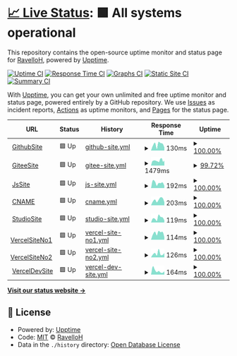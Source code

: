 # [📈 Live Status](https://RavelloH.github.io/sitemonitor): <!--live status--> **🟩 All systems operational**

This repository contains the open-source uptime monitor and status page for [RavelloH](ravelloh.github.io), powered by [Upptime](https://github.com/upptime/upptime).

[![Uptime CI](https://github.com/RavelloH/sitemonitor/workflows/Uptime%20CI/badge.svg)](https://github.com/RavelloH/sitemonitor/actions?query=workflow%3A%22Uptime+CI%22)
[![Response Time CI](https://github.com/RavelloH/sitemonitor/workflows/Response%20Time%20CI/badge.svg)](https://github.com/RavelloH/sitemonitor/actions?query=workflow%3A%22Response+Time+CI%22)
[![Graphs CI](https://github.com/RavelloH/sitemonitor/workflows/Graphs%20CI/badge.svg)](https://github.com/RavelloH/sitemonitor/actions?query=workflow%3A%22Graphs+CI%22)
[![Static Site CI](https://github.com/RavelloH/sitemonitor/workflows/Static%20Site%20CI/badge.svg)](https://github.com/RavelloH/sitemonitor/actions?query=workflow%3A%22Static+Site+CI%22)
[![Summary CI](https://github.com/RavelloH/sitemonitor/workflows/Summary%20CI/badge.svg)](https://github.com/RavelloH/sitemonitor/actions?query=workflow%3A%22Summary+CI%22)

With [Upptime](https://upptime.js.org), you can get your own unlimited and free uptime monitor and status page, powered entirely by a GitHub repository. We use [Issues](https://github.com/RavelloH/sitemonitor/issues) as incident reports, [Actions](https://github.com/RavelloH/sitemonitor/actions) as uptime monitors, and [Pages](https://RavelloH.github.io/sitemonitor) for the status page.

<!--start: status pages-->
<!-- This summary is generated by Upptime (https://github.com/upptime/upptime) -->
<!-- Do not edit this manually, your changes will be overwritten -->
<!-- prettier-ignore -->
| URL | Status | History | Response Time | Uptime |
| --- | ------ | ------- | ------------- | ------ |
| <img alt="" src="https://favicons.githubusercontent.com/ravelloh.github.io" height="13"> [GithubSite](https://ravelloh.github.io) | 🟩 Up | [github-site.yml](https://github.com/RavelloH/sitemonitor/commits/HEAD/history/github-site.yml) | <details><summary><img alt="Response time graph" src="./graphs/github-site/response-time-week.png" height="20"> 130ms</summary><br><a href="https://RavelloH.github.io/sitemonitor/history/github-site"><img alt="Response time 96" src="https://img.shields.io/endpoint?url=https%3A%2F%2Fraw.githubusercontent.com%2FRavelloH%2Fsitemonitor%2FHEAD%2Fapi%2Fgithub-site%2Fresponse-time.json"></a><br><a href="https://RavelloH.github.io/sitemonitor/history/github-site"><img alt="24-hour response time 68" src="https://img.shields.io/endpoint?url=https%3A%2F%2Fraw.githubusercontent.com%2FRavelloH%2Fsitemonitor%2FHEAD%2Fapi%2Fgithub-site%2Fresponse-time-day.json"></a><br><a href="https://RavelloH.github.io/sitemonitor/history/github-site"><img alt="7-day response time 130" src="https://img.shields.io/endpoint?url=https%3A%2F%2Fraw.githubusercontent.com%2FRavelloH%2Fsitemonitor%2FHEAD%2Fapi%2Fgithub-site%2Fresponse-time-week.json"></a><br><a href="https://RavelloH.github.io/sitemonitor/history/github-site"><img alt="30-day response time 100" src="https://img.shields.io/endpoint?url=https%3A%2F%2Fraw.githubusercontent.com%2FRavelloH%2Fsitemonitor%2FHEAD%2Fapi%2Fgithub-site%2Fresponse-time-month.json"></a><br><a href="https://RavelloH.github.io/sitemonitor/history/github-site"><img alt="1-year response time 96" src="https://img.shields.io/endpoint?url=https%3A%2F%2Fraw.githubusercontent.com%2FRavelloH%2Fsitemonitor%2FHEAD%2Fapi%2Fgithub-site%2Fresponse-time-year.json"></a></details> | <details><summary><a href="https://RavelloH.github.io/sitemonitor/history/github-site">100.00%</a></summary><a href="https://RavelloH.github.io/sitemonitor/history/github-site"><img alt="All-time uptime 100.00%" src="https://img.shields.io/endpoint?url=https%3A%2F%2Fraw.githubusercontent.com%2FRavelloH%2Fsitemonitor%2FHEAD%2Fapi%2Fgithub-site%2Fuptime.json"></a><br><a href="https://RavelloH.github.io/sitemonitor/history/github-site"><img alt="24-hour uptime 100.00%" src="https://img.shields.io/endpoint?url=https%3A%2F%2Fraw.githubusercontent.com%2FRavelloH%2Fsitemonitor%2FHEAD%2Fapi%2Fgithub-site%2Fuptime-day.json"></a><br><a href="https://RavelloH.github.io/sitemonitor/history/github-site"><img alt="7-day uptime 100.00%" src="https://img.shields.io/endpoint?url=https%3A%2F%2Fraw.githubusercontent.com%2FRavelloH%2Fsitemonitor%2FHEAD%2Fapi%2Fgithub-site%2Fuptime-week.json"></a><br><a href="https://RavelloH.github.io/sitemonitor/history/github-site"><img alt="30-day uptime 100.00%" src="https://img.shields.io/endpoint?url=https%3A%2F%2Fraw.githubusercontent.com%2FRavelloH%2Fsitemonitor%2FHEAD%2Fapi%2Fgithub-site%2Fuptime-month.json"></a><br><a href="https://RavelloH.github.io/sitemonitor/history/github-site"><img alt="1-year uptime 100.00%" src="https://img.shields.io/endpoint?url=https%3A%2F%2Fraw.githubusercontent.com%2FRavelloH%2Fsitemonitor%2FHEAD%2Fapi%2Fgithub-site%2Fuptime-year.json"></a></details>
| <img alt="" src="https://favicons.githubusercontent.com/ravelloh.gitee.io" height="13"> [GiteeSite](https://ravelloh.gitee.io) | 🟩 Up | [gitee-site.yml](https://github.com/RavelloH/sitemonitor/commits/HEAD/history/gitee-site.yml) | <details><summary><img alt="Response time graph" src="./graphs/gitee-site/response-time-week.png" height="20"> 1479ms</summary><br><a href="https://RavelloH.github.io/sitemonitor/history/gitee-site"><img alt="Response time 1470" src="https://img.shields.io/endpoint?url=https%3A%2F%2Fraw.githubusercontent.com%2FRavelloH%2Fsitemonitor%2FHEAD%2Fapi%2Fgitee-site%2Fresponse-time.json"></a><br><a href="https://RavelloH.github.io/sitemonitor/history/gitee-site"><img alt="24-hour response time 1960" src="https://img.shields.io/endpoint?url=https%3A%2F%2Fraw.githubusercontent.com%2FRavelloH%2Fsitemonitor%2FHEAD%2Fapi%2Fgitee-site%2Fresponse-time-day.json"></a><br><a href="https://RavelloH.github.io/sitemonitor/history/gitee-site"><img alt="7-day response time 1479" src="https://img.shields.io/endpoint?url=https%3A%2F%2Fraw.githubusercontent.com%2FRavelloH%2Fsitemonitor%2FHEAD%2Fapi%2Fgitee-site%2Fresponse-time-week.json"></a><br><a href="https://RavelloH.github.io/sitemonitor/history/gitee-site"><img alt="30-day response time 1216" src="https://img.shields.io/endpoint?url=https%3A%2F%2Fraw.githubusercontent.com%2FRavelloH%2Fsitemonitor%2FHEAD%2Fapi%2Fgitee-site%2Fresponse-time-month.json"></a><br><a href="https://RavelloH.github.io/sitemonitor/history/gitee-site"><img alt="1-year response time 1470" src="https://img.shields.io/endpoint?url=https%3A%2F%2Fraw.githubusercontent.com%2FRavelloH%2Fsitemonitor%2FHEAD%2Fapi%2Fgitee-site%2Fresponse-time-year.json"></a></details> | <details><summary><a href="https://RavelloH.github.io/sitemonitor/history/gitee-site">99.72%</a></summary><a href="https://RavelloH.github.io/sitemonitor/history/gitee-site"><img alt="All-time uptime 98.77%" src="https://img.shields.io/endpoint?url=https%3A%2F%2Fraw.githubusercontent.com%2FRavelloH%2Fsitemonitor%2FHEAD%2Fapi%2Fgitee-site%2Fuptime.json"></a><br><a href="https://RavelloH.github.io/sitemonitor/history/gitee-site"><img alt="24-hour uptime 99.13%" src="https://img.shields.io/endpoint?url=https%3A%2F%2Fraw.githubusercontent.com%2FRavelloH%2Fsitemonitor%2FHEAD%2Fapi%2Fgitee-site%2Fuptime-day.json"></a><br><a href="https://RavelloH.github.io/sitemonitor/history/gitee-site"><img alt="7-day uptime 99.72%" src="https://img.shields.io/endpoint?url=https%3A%2F%2Fraw.githubusercontent.com%2FRavelloH%2Fsitemonitor%2FHEAD%2Fapi%2Fgitee-site%2Fuptime-week.json"></a><br><a href="https://RavelloH.github.io/sitemonitor/history/gitee-site"><img alt="30-day uptime 99.33%" src="https://img.shields.io/endpoint?url=https%3A%2F%2Fraw.githubusercontent.com%2FRavelloH%2Fsitemonitor%2FHEAD%2Fapi%2Fgitee-site%2Fuptime-month.json"></a><br><a href="https://RavelloH.github.io/sitemonitor/history/gitee-site"><img alt="1-year uptime 98.77%" src="https://img.shields.io/endpoint?url=https%3A%2F%2Fraw.githubusercontent.com%2FRavelloH%2Fsitemonitor%2FHEAD%2Fapi%2Fgitee-site%2Fuptime-year.json"></a></details>
| <img alt="" src="https://favicons.githubusercontent.com/ravelloh.js.org" height="13"> [JsSite](https://ravelloh.js.org) | 🟩 Up | [js-site.yml](https://github.com/RavelloH/sitemonitor/commits/HEAD/history/js-site.yml) | <details><summary><img alt="Response time graph" src="./graphs/js-site/response-time-week.png" height="20"> 192ms</summary><br><a href="https://RavelloH.github.io/sitemonitor/history/js-site"><img alt="Response time 249" src="https://img.shields.io/endpoint?url=https%3A%2F%2Fraw.githubusercontent.com%2FRavelloH%2Fsitemonitor%2FHEAD%2Fapi%2Fjs-site%2Fresponse-time.json"></a><br><a href="https://RavelloH.github.io/sitemonitor/history/js-site"><img alt="24-hour response time 84" src="https://img.shields.io/endpoint?url=https%3A%2F%2Fraw.githubusercontent.com%2FRavelloH%2Fsitemonitor%2FHEAD%2Fapi%2Fjs-site%2Fresponse-time-day.json"></a><br><a href="https://RavelloH.github.io/sitemonitor/history/js-site"><img alt="7-day response time 192" src="https://img.shields.io/endpoint?url=https%3A%2F%2Fraw.githubusercontent.com%2FRavelloH%2Fsitemonitor%2FHEAD%2Fapi%2Fjs-site%2Fresponse-time-week.json"></a><br><a href="https://RavelloH.github.io/sitemonitor/history/js-site"><img alt="30-day response time 225" src="https://img.shields.io/endpoint?url=https%3A%2F%2Fraw.githubusercontent.com%2FRavelloH%2Fsitemonitor%2FHEAD%2Fapi%2Fjs-site%2Fresponse-time-month.json"></a><br><a href="https://RavelloH.github.io/sitemonitor/history/js-site"><img alt="1-year response time 249" src="https://img.shields.io/endpoint?url=https%3A%2F%2Fraw.githubusercontent.com%2FRavelloH%2Fsitemonitor%2FHEAD%2Fapi%2Fjs-site%2Fresponse-time-year.json"></a></details> | <details><summary><a href="https://RavelloH.github.io/sitemonitor/history/js-site">100.00%</a></summary><a href="https://RavelloH.github.io/sitemonitor/history/js-site"><img alt="All-time uptime 99.96%" src="https://img.shields.io/endpoint?url=https%3A%2F%2Fraw.githubusercontent.com%2FRavelloH%2Fsitemonitor%2FHEAD%2Fapi%2Fjs-site%2Fuptime.json"></a><br><a href="https://RavelloH.github.io/sitemonitor/history/js-site"><img alt="24-hour uptime 100.00%" src="https://img.shields.io/endpoint?url=https%3A%2F%2Fraw.githubusercontent.com%2FRavelloH%2Fsitemonitor%2FHEAD%2Fapi%2Fjs-site%2Fuptime-day.json"></a><br><a href="https://RavelloH.github.io/sitemonitor/history/js-site"><img alt="7-day uptime 100.00%" src="https://img.shields.io/endpoint?url=https%3A%2F%2Fraw.githubusercontent.com%2FRavelloH%2Fsitemonitor%2FHEAD%2Fapi%2Fjs-site%2Fuptime-week.json"></a><br><a href="https://RavelloH.github.io/sitemonitor/history/js-site"><img alt="30-day uptime 99.92%" src="https://img.shields.io/endpoint?url=https%3A%2F%2Fraw.githubusercontent.com%2FRavelloH%2Fsitemonitor%2FHEAD%2Fapi%2Fjs-site%2Fuptime-month.json"></a><br><a href="https://RavelloH.github.io/sitemonitor/history/js-site"><img alt="1-year uptime 99.96%" src="https://img.shields.io/endpoint?url=https%3A%2F%2Fraw.githubusercontent.com%2FRavelloH%2Fsitemonitor%2FHEAD%2Fapi%2Fjs-site%2Fuptime-year.json"></a></details>
| <img alt="" src="https://favicons.githubusercontent.com/ravello-h.github.io" height="13"> [CNAME](https://ravello-h.github.io) | 🟩 Up | [cname.yml](https://github.com/RavelloH/sitemonitor/commits/HEAD/history/cname.yml) | <details><summary><img alt="Response time graph" src="./graphs/cname/response-time-week.png" height="20"> 203ms</summary><br><a href="https://RavelloH.github.io/sitemonitor/history/cname"><img alt="Response time 202" src="https://img.shields.io/endpoint?url=https%3A%2F%2Fraw.githubusercontent.com%2FRavelloH%2Fsitemonitor%2FHEAD%2Fapi%2Fcname%2Fresponse-time.json"></a><br><a href="https://RavelloH.github.io/sitemonitor/history/cname"><img alt="24-hour response time 119" src="https://img.shields.io/endpoint?url=https%3A%2F%2Fraw.githubusercontent.com%2FRavelloH%2Fsitemonitor%2FHEAD%2Fapi%2Fcname%2Fresponse-time-day.json"></a><br><a href="https://RavelloH.github.io/sitemonitor/history/cname"><img alt="7-day response time 203" src="https://img.shields.io/endpoint?url=https%3A%2F%2Fraw.githubusercontent.com%2FRavelloH%2Fsitemonitor%2FHEAD%2Fapi%2Fcname%2Fresponse-time-week.json"></a><br><a href="https://RavelloH.github.io/sitemonitor/history/cname"><img alt="30-day response time 159" src="https://img.shields.io/endpoint?url=https%3A%2F%2Fraw.githubusercontent.com%2FRavelloH%2Fsitemonitor%2FHEAD%2Fapi%2Fcname%2Fresponse-time-month.json"></a><br><a href="https://RavelloH.github.io/sitemonitor/history/cname"><img alt="1-year response time 202" src="https://img.shields.io/endpoint?url=https%3A%2F%2Fraw.githubusercontent.com%2FRavelloH%2Fsitemonitor%2FHEAD%2Fapi%2Fcname%2Fresponse-time-year.json"></a></details> | <details><summary><a href="https://RavelloH.github.io/sitemonitor/history/cname">100.00%</a></summary><a href="https://RavelloH.github.io/sitemonitor/history/cname"><img alt="All-time uptime 97.62%" src="https://img.shields.io/endpoint?url=https%3A%2F%2Fraw.githubusercontent.com%2FRavelloH%2Fsitemonitor%2FHEAD%2Fapi%2Fcname%2Fuptime.json"></a><br><a href="https://RavelloH.github.io/sitemonitor/history/cname"><img alt="24-hour uptime 100.00%" src="https://img.shields.io/endpoint?url=https%3A%2F%2Fraw.githubusercontent.com%2FRavelloH%2Fsitemonitor%2FHEAD%2Fapi%2Fcname%2Fuptime-day.json"></a><br><a href="https://RavelloH.github.io/sitemonitor/history/cname"><img alt="7-day uptime 100.00%" src="https://img.shields.io/endpoint?url=https%3A%2F%2Fraw.githubusercontent.com%2FRavelloH%2Fsitemonitor%2FHEAD%2Fapi%2Fcname%2Fuptime-week.json"></a><br><a href="https://RavelloH.github.io/sitemonitor/history/cname"><img alt="30-day uptime 99.92%" src="https://img.shields.io/endpoint?url=https%3A%2F%2Fraw.githubusercontent.com%2FRavelloH%2Fsitemonitor%2FHEAD%2Fapi%2Fcname%2Fuptime-month.json"></a><br><a href="https://RavelloH.github.io/sitemonitor/history/cname"><img alt="1-year uptime 97.62%" src="https://img.shields.io/endpoint?url=https%3A%2F%2Fraw.githubusercontent.com%2FRavelloH%2Fsitemonitor%2FHEAD%2Fapi%2Fcname%2Fuptime-year.json"></a></details>
| <img alt="" src="https://favicons.githubusercontent.com/xeocnet-studio.github.io" height="13"> [StudioSite](https://xeocnet-studio.github.io) | 🟩 Up | [studio-site.yml](https://github.com/RavelloH/sitemonitor/commits/HEAD/history/studio-site.yml) | <details><summary><img alt="Response time graph" src="./graphs/studio-site/response-time-week.png" height="20"> 119ms</summary><br><a href="https://RavelloH.github.io/sitemonitor/history/studio-site"><img alt="Response time 89" src="https://img.shields.io/endpoint?url=https%3A%2F%2Fraw.githubusercontent.com%2FRavelloH%2Fsitemonitor%2FHEAD%2Fapi%2Fstudio-site%2Fresponse-time.json"></a><br><a href="https://RavelloH.github.io/sitemonitor/history/studio-site"><img alt="24-hour response time 56" src="https://img.shields.io/endpoint?url=https%3A%2F%2Fraw.githubusercontent.com%2FRavelloH%2Fsitemonitor%2FHEAD%2Fapi%2Fstudio-site%2Fresponse-time-day.json"></a><br><a href="https://RavelloH.github.io/sitemonitor/history/studio-site"><img alt="7-day response time 119" src="https://img.shields.io/endpoint?url=https%3A%2F%2Fraw.githubusercontent.com%2FRavelloH%2Fsitemonitor%2FHEAD%2Fapi%2Fstudio-site%2Fresponse-time-week.json"></a><br><a href="https://RavelloH.github.io/sitemonitor/history/studio-site"><img alt="30-day response time 108" src="https://img.shields.io/endpoint?url=https%3A%2F%2Fraw.githubusercontent.com%2FRavelloH%2Fsitemonitor%2FHEAD%2Fapi%2Fstudio-site%2Fresponse-time-month.json"></a><br><a href="https://RavelloH.github.io/sitemonitor/history/studio-site"><img alt="1-year response time 89" src="https://img.shields.io/endpoint?url=https%3A%2F%2Fraw.githubusercontent.com%2FRavelloH%2Fsitemonitor%2FHEAD%2Fapi%2Fstudio-site%2Fresponse-time-year.json"></a></details> | <details><summary><a href="https://RavelloH.github.io/sitemonitor/history/studio-site">100.00%</a></summary><a href="https://RavelloH.github.io/sitemonitor/history/studio-site"><img alt="All-time uptime 100.00%" src="https://img.shields.io/endpoint?url=https%3A%2F%2Fraw.githubusercontent.com%2FRavelloH%2Fsitemonitor%2FHEAD%2Fapi%2Fstudio-site%2Fuptime.json"></a><br><a href="https://RavelloH.github.io/sitemonitor/history/studio-site"><img alt="24-hour uptime 100.00%" src="https://img.shields.io/endpoint?url=https%3A%2F%2Fraw.githubusercontent.com%2FRavelloH%2Fsitemonitor%2FHEAD%2Fapi%2Fstudio-site%2Fuptime-day.json"></a><br><a href="https://RavelloH.github.io/sitemonitor/history/studio-site"><img alt="7-day uptime 100.00%" src="https://img.shields.io/endpoint?url=https%3A%2F%2Fraw.githubusercontent.com%2FRavelloH%2Fsitemonitor%2FHEAD%2Fapi%2Fstudio-site%2Fuptime-week.json"></a><br><a href="https://RavelloH.github.io/sitemonitor/history/studio-site"><img alt="30-day uptime 100.00%" src="https://img.shields.io/endpoint?url=https%3A%2F%2Fraw.githubusercontent.com%2FRavelloH%2Fsitemonitor%2FHEAD%2Fapi%2Fstudio-site%2Fuptime-month.json"></a><br><a href="https://RavelloH.github.io/sitemonitor/history/studio-site"><img alt="1-year uptime 100.00%" src="https://img.shields.io/endpoint?url=https%3A%2F%2Fraw.githubusercontent.com%2FRavelloH%2Fsitemonitor%2FHEAD%2Fapi%2Fstudio-site%2Fuptime-year.json"></a></details>
| <img alt="" src="https://favicons.githubusercontent.com/ravelloh-ravelloh.vercel.app" height="13"> [VercelSiteNo1](https://ravelloh-ravelloh.vercel.app) | 🟩 Up | [vercel-site-no1.yml](https://github.com/RavelloH/sitemonitor/commits/HEAD/history/vercel-site-no1.yml) | <details><summary><img alt="Response time graph" src="./graphs/vercel-site-no1/response-time-week.png" height="20"> 114ms</summary><br><a href="https://RavelloH.github.io/sitemonitor/history/vercel-site-no1"><img alt="Response time 148" src="https://img.shields.io/endpoint?url=https%3A%2F%2Fraw.githubusercontent.com%2FRavelloH%2Fsitemonitor%2FHEAD%2Fapi%2Fvercel-site-no1%2Fresponse-time.json"></a><br><a href="https://RavelloH.github.io/sitemonitor/history/vercel-site-no1"><img alt="24-hour response time 43" src="https://img.shields.io/endpoint?url=https%3A%2F%2Fraw.githubusercontent.com%2FRavelloH%2Fsitemonitor%2FHEAD%2Fapi%2Fvercel-site-no1%2Fresponse-time-day.json"></a><br><a href="https://RavelloH.github.io/sitemonitor/history/vercel-site-no1"><img alt="7-day response time 114" src="https://img.shields.io/endpoint?url=https%3A%2F%2Fraw.githubusercontent.com%2FRavelloH%2Fsitemonitor%2FHEAD%2Fapi%2Fvercel-site-no1%2Fresponse-time-week.json"></a><br><a href="https://RavelloH.github.io/sitemonitor/history/vercel-site-no1"><img alt="30-day response time 144" src="https://img.shields.io/endpoint?url=https%3A%2F%2Fraw.githubusercontent.com%2FRavelloH%2Fsitemonitor%2FHEAD%2Fapi%2Fvercel-site-no1%2Fresponse-time-month.json"></a><br><a href="https://RavelloH.github.io/sitemonitor/history/vercel-site-no1"><img alt="1-year response time 148" src="https://img.shields.io/endpoint?url=https%3A%2F%2Fraw.githubusercontent.com%2FRavelloH%2Fsitemonitor%2FHEAD%2Fapi%2Fvercel-site-no1%2Fresponse-time-year.json"></a></details> | <details><summary><a href="https://RavelloH.github.io/sitemonitor/history/vercel-site-no1">100.00%</a></summary><a href="https://RavelloH.github.io/sitemonitor/history/vercel-site-no1"><img alt="All-time uptime 99.98%" src="https://img.shields.io/endpoint?url=https%3A%2F%2Fraw.githubusercontent.com%2FRavelloH%2Fsitemonitor%2FHEAD%2Fapi%2Fvercel-site-no1%2Fuptime.json"></a><br><a href="https://RavelloH.github.io/sitemonitor/history/vercel-site-no1"><img alt="24-hour uptime 100.00%" src="https://img.shields.io/endpoint?url=https%3A%2F%2Fraw.githubusercontent.com%2FRavelloH%2Fsitemonitor%2FHEAD%2Fapi%2Fvercel-site-no1%2Fuptime-day.json"></a><br><a href="https://RavelloH.github.io/sitemonitor/history/vercel-site-no1"><img alt="7-day uptime 100.00%" src="https://img.shields.io/endpoint?url=https%3A%2F%2Fraw.githubusercontent.com%2FRavelloH%2Fsitemonitor%2FHEAD%2Fapi%2Fvercel-site-no1%2Fuptime-week.json"></a><br><a href="https://RavelloH.github.io/sitemonitor/history/vercel-site-no1"><img alt="30-day uptime 99.94%" src="https://img.shields.io/endpoint?url=https%3A%2F%2Fraw.githubusercontent.com%2FRavelloH%2Fsitemonitor%2FHEAD%2Fapi%2Fvercel-site-no1%2Fuptime-month.json"></a><br><a href="https://RavelloH.github.io/sitemonitor/history/vercel-site-no1"><img alt="1-year uptime 99.98%" src="https://img.shields.io/endpoint?url=https%3A%2F%2Fraw.githubusercontent.com%2FRavelloH%2Fsitemonitor%2FHEAD%2Fapi%2Fvercel-site-no1%2Fuptime-year.json"></a></details>
| <img alt="" src="https://favicons.githubusercontent.com/ravelloh.vercel.app" height="13"> [VercelSiteNo2](https://ravelloh.vercel.app) | 🟩 Up | [vercel-site-no2.yml](https://github.com/RavelloH/sitemonitor/commits/HEAD/history/vercel-site-no2.yml) | <details><summary><img alt="Response time graph" src="./graphs/vercel-site-no2/response-time-week.png" height="20"> 126ms</summary><br><a href="https://RavelloH.github.io/sitemonitor/history/vercel-site-no2"><img alt="Response time 178" src="https://img.shields.io/endpoint?url=https%3A%2F%2Fraw.githubusercontent.com%2FRavelloH%2Fsitemonitor%2FHEAD%2Fapi%2Fvercel-site-no2%2Fresponse-time.json"></a><br><a href="https://RavelloH.github.io/sitemonitor/history/vercel-site-no2"><img alt="24-hour response time 142" src="https://img.shields.io/endpoint?url=https%3A%2F%2Fraw.githubusercontent.com%2FRavelloH%2Fsitemonitor%2FHEAD%2Fapi%2Fvercel-site-no2%2Fresponse-time-day.json"></a><br><a href="https://RavelloH.github.io/sitemonitor/history/vercel-site-no2"><img alt="7-day response time 126" src="https://img.shields.io/endpoint?url=https%3A%2F%2Fraw.githubusercontent.com%2FRavelloH%2Fsitemonitor%2FHEAD%2Fapi%2Fvercel-site-no2%2Fresponse-time-week.json"></a><br><a href="https://RavelloH.github.io/sitemonitor/history/vercel-site-no2"><img alt="30-day response time 152" src="https://img.shields.io/endpoint?url=https%3A%2F%2Fraw.githubusercontent.com%2FRavelloH%2Fsitemonitor%2FHEAD%2Fapi%2Fvercel-site-no2%2Fresponse-time-month.json"></a><br><a href="https://RavelloH.github.io/sitemonitor/history/vercel-site-no2"><img alt="1-year response time 178" src="https://img.shields.io/endpoint?url=https%3A%2F%2Fraw.githubusercontent.com%2FRavelloH%2Fsitemonitor%2FHEAD%2Fapi%2Fvercel-site-no2%2Fresponse-time-year.json"></a></details> | <details><summary><a href="https://RavelloH.github.io/sitemonitor/history/vercel-site-no2">100.00%</a></summary><a href="https://RavelloH.github.io/sitemonitor/history/vercel-site-no2"><img alt="All-time uptime 100.00%" src="https://img.shields.io/endpoint?url=https%3A%2F%2Fraw.githubusercontent.com%2FRavelloH%2Fsitemonitor%2FHEAD%2Fapi%2Fvercel-site-no2%2Fuptime.json"></a><br><a href="https://RavelloH.github.io/sitemonitor/history/vercel-site-no2"><img alt="24-hour uptime 100.00%" src="https://img.shields.io/endpoint?url=https%3A%2F%2Fraw.githubusercontent.com%2FRavelloH%2Fsitemonitor%2FHEAD%2Fapi%2Fvercel-site-no2%2Fuptime-day.json"></a><br><a href="https://RavelloH.github.io/sitemonitor/history/vercel-site-no2"><img alt="7-day uptime 100.00%" src="https://img.shields.io/endpoint?url=https%3A%2F%2Fraw.githubusercontent.com%2FRavelloH%2Fsitemonitor%2FHEAD%2Fapi%2Fvercel-site-no2%2Fuptime-week.json"></a><br><a href="https://RavelloH.github.io/sitemonitor/history/vercel-site-no2"><img alt="30-day uptime 100.00%" src="https://img.shields.io/endpoint?url=https%3A%2F%2Fraw.githubusercontent.com%2FRavelloH%2Fsitemonitor%2FHEAD%2Fapi%2Fvercel-site-no2%2Fuptime-month.json"></a><br><a href="https://RavelloH.github.io/sitemonitor/history/vercel-site-no2"><img alt="1-year uptime 100.00%" src="https://img.shields.io/endpoint?url=https%3A%2F%2Fraw.githubusercontent.com%2FRavelloH%2Fsitemonitor%2FHEAD%2Fapi%2Fvercel-site-no2%2Fuptime-year.json"></a></details>
| <img alt="" src="https://favicons.githubusercontent.com/ravelloh-p1m2hxads-ravelloh.vercel.app" height="13"> [VercelDevSite](https://ravelloh-p1m2hxads-ravelloh.vercel.app) | 🟩 Up | [vercel-dev-site.yml](https://github.com/RavelloH/sitemonitor/commits/HEAD/history/vercel-dev-site.yml) | <details><summary><img alt="Response time graph" src="./graphs/vercel-dev-site/response-time-week.png" height="20"> 164ms</summary><br><a href="https://RavelloH.github.io/sitemonitor/history/vercel-dev-site"><img alt="Response time 113" src="https://img.shields.io/endpoint?url=https%3A%2F%2Fraw.githubusercontent.com%2FRavelloH%2Fsitemonitor%2FHEAD%2Fapi%2Fvercel-dev-site%2Fresponse-time.json"></a><br><a href="https://RavelloH.github.io/sitemonitor/history/vercel-dev-site"><img alt="24-hour response time 145" src="https://img.shields.io/endpoint?url=https%3A%2F%2Fraw.githubusercontent.com%2FRavelloH%2Fsitemonitor%2FHEAD%2Fapi%2Fvercel-dev-site%2Fresponse-time-day.json"></a><br><a href="https://RavelloH.github.io/sitemonitor/history/vercel-dev-site"><img alt="7-day response time 164" src="https://img.shields.io/endpoint?url=https%3A%2F%2Fraw.githubusercontent.com%2FRavelloH%2Fsitemonitor%2FHEAD%2Fapi%2Fvercel-dev-site%2Fresponse-time-week.json"></a><br><a href="https://RavelloH.github.io/sitemonitor/history/vercel-dev-site"><img alt="30-day response time 135" src="https://img.shields.io/endpoint?url=https%3A%2F%2Fraw.githubusercontent.com%2FRavelloH%2Fsitemonitor%2FHEAD%2Fapi%2Fvercel-dev-site%2Fresponse-time-month.json"></a><br><a href="https://RavelloH.github.io/sitemonitor/history/vercel-dev-site"><img alt="1-year response time 113" src="https://img.shields.io/endpoint?url=https%3A%2F%2Fraw.githubusercontent.com%2FRavelloH%2Fsitemonitor%2FHEAD%2Fapi%2Fvercel-dev-site%2Fresponse-time-year.json"></a></details> | <details><summary><a href="https://RavelloH.github.io/sitemonitor/history/vercel-dev-site">100.00%</a></summary><a href="https://RavelloH.github.io/sitemonitor/history/vercel-dev-site"><img alt="All-time uptime 100.00%" src="https://img.shields.io/endpoint?url=https%3A%2F%2Fraw.githubusercontent.com%2FRavelloH%2Fsitemonitor%2FHEAD%2Fapi%2Fvercel-dev-site%2Fuptime.json"></a><br><a href="https://RavelloH.github.io/sitemonitor/history/vercel-dev-site"><img alt="24-hour uptime 100.00%" src="https://img.shields.io/endpoint?url=https%3A%2F%2Fraw.githubusercontent.com%2FRavelloH%2Fsitemonitor%2FHEAD%2Fapi%2Fvercel-dev-site%2Fuptime-day.json"></a><br><a href="https://RavelloH.github.io/sitemonitor/history/vercel-dev-site"><img alt="7-day uptime 100.00%" src="https://img.shields.io/endpoint?url=https%3A%2F%2Fraw.githubusercontent.com%2FRavelloH%2Fsitemonitor%2FHEAD%2Fapi%2Fvercel-dev-site%2Fuptime-week.json"></a><br><a href="https://RavelloH.github.io/sitemonitor/history/vercel-dev-site"><img alt="30-day uptime 100.00%" src="https://img.shields.io/endpoint?url=https%3A%2F%2Fraw.githubusercontent.com%2FRavelloH%2Fsitemonitor%2FHEAD%2Fapi%2Fvercel-dev-site%2Fuptime-month.json"></a><br><a href="https://RavelloH.github.io/sitemonitor/history/vercel-dev-site"><img alt="1-year uptime 100.00%" src="https://img.shields.io/endpoint?url=https%3A%2F%2Fraw.githubusercontent.com%2FRavelloH%2Fsitemonitor%2FHEAD%2Fapi%2Fvercel-dev-site%2Fuptime-year.json"></a></details>

<!--end: status pages-->

[**Visit our status website →**](https://RavelloH.github.io/sitemonitor)

## 📄 License

- Powered by: [Upptime](https://github.com/upptime/upptime)
- Code: [MIT](./LICENSE) © [RavelloH](ravelloh.github.io)
- Data in the `./history` directory: [Open Database License](https://opendatacommons.org/licenses/odbl/1-0/)

